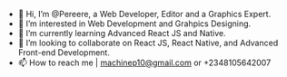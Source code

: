 - 👋 Hi, I’m @Pereere, a Web Developer, Editor and a Graphics Expert.
- 👀 I’m interested in Web Development and Grahpics Designing.
- 🌱 I’m currently learning Advanced React JS and Native.
- 💞️ I’m looking to collaborate on React JS, React Native, and Advanced Front-end Development.
- 📫 How to reach me | machinep10@gmail.com or +2348105642007

<!---
Pereere/Pereere is a ✨ special ✨ repository because its `README.md` (this file) appears on your GitHub profile.
You can click the Preview link to take a look at your changes.
--->
